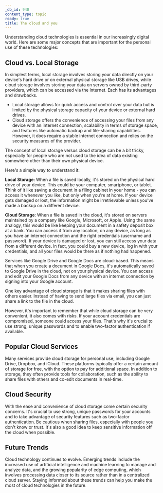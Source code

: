 ```yaml
---
_db_id: 940
content_type: topic
ready: true
title: The cloud and you
---
```


Understanding cloud technologies is essential in our increasingly digital world. Here are some major concepts that are important for the personal use of these technologies:

## Cloud vs. Local Storage 

In simplest terms, local storage involves storing your data directly on your device's hard drive or on external physical storage like USB drives, while cloud storage involves storing your data on servers owned by third-party providers, which can be accessed via the Internet. Each has its advantages and drawbacks. 

- Local storage allows for quick access and control over your data but is limited by the physical storage capacity of your device or external hard drives. 
- Cloud storage offers the convenience of accessing your files from any device with an internet connection, scalability in terms of storage space, and features like automatic backup and file-sharing capabilities. However, it does require a stable internet connection and relies on the security measures of the provider.

The concept of local storage versus cloud storage can be a bit tricky, especially for people who are not used to the idea of data existing somewhere other than their own physical device. 

Here's a simple way to understand it:

**Local Storage**: When a file is saved locally, it's stored on the physical hard drive of your device. This could be your computer, smartphone, or tablet. Think of it like saving a document in a filing cabinet in your home - you can access it whenever you like, but only when you're at home. If your device gets damaged or lost, the information might be irretrievable unless you've made a backup on a different device.

**Cloud Storage**: When a file is saved in the cloud, it's stored on servers maintained by a company like Google, Microsoft, or Apple. Using the same analogy, this would be like keeping your document in a safety deposit box at a bank. You can access it from any location, on any device, as long as you have an internet connection and the right credentials (username and password). If your device is damaged or lost, you can still access your data from a different device. In fact, you could buy a new device, log in with your credentials, and all your files would be there as if nothing had happened.

Services like Google Drive and Google Docs are cloud-based. This means that when you create a document in Google Docs, it's automatically saved to Google Drive in the cloud, not on your physical device. You can access and edit your Google Docs from any device with an internet connection by signing into your Google account.

One key advantage of cloud storage is that it makes sharing files with others easier. Instead of having to send large files via email, you can just share a link to the file in the cloud.

However, it's important to remember that while cloud storage can be very convenient, it also comes with risks. If your account credentials are compromised, someone could access your files. That's why it's crucial to use strong, unique passwords and to enable two-factor authentication if available.

## Popular Cloud Services

Many services provide cloud storage for personal use, including Google Drive, Dropbox, and iCloud. These platforms typically offer a certain amount of storage for free, with the option to pay for additional space. In addition to storage, they often provide tools for collaboration, such as the ability to share files with others and co-edit documents in real-time.

## Cloud Security

With the ease and convenience of cloud storage come certain security concerns. It's crucial to use strong, unique passwords for your accounts and to take advantage of security features such as two-factor authentication. Be cautious when sharing files, especially with people you don't know or trust. It's also a good idea to keep sensitive information off the cloud when possible.

## Future Trends

Cloud technology continues to evolve. Emerging trends include the increased use of artificial intelligence and machine learning to manage and analyze data, and the growing popularity of edge computing, which involves processing data closer to its source rather than in a centralized cloud server. Staying informed about these trends can help you make the most of cloud technologies in the future.